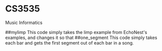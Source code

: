 # CS3535
Music Informatics

##mylimp
This code simply takes the limp example from EchoNest's examples, and changes it so that 
##one_segment
This code simply takes each bar and gets the first segment out of each bar in a song.
